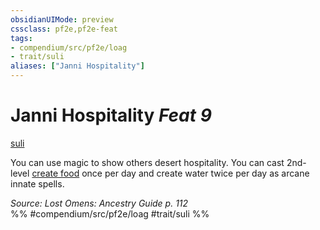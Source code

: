 ```yaml
---
obsidianUIMode: preview
cssclass: pf2e,pf2e-feat
tags:
- compendium/src/pf2e/loag
- trait/suli
aliases: ["Janni Hospitality"]
---
```

# Janni Hospitality  *Feat 9*  
[suli](/rules/traits/suli-b2.md)  


You can use magic to show others desert hospitality. You can cast 2nd-level [create food](/compendium/spells/create-food.md) once per day and create water twice per day as arcane innate spells.

*Source: Lost Omens: Ancestry Guide p. 112*  
%% #compendium/src/pf2e/loag #trait/suli %%